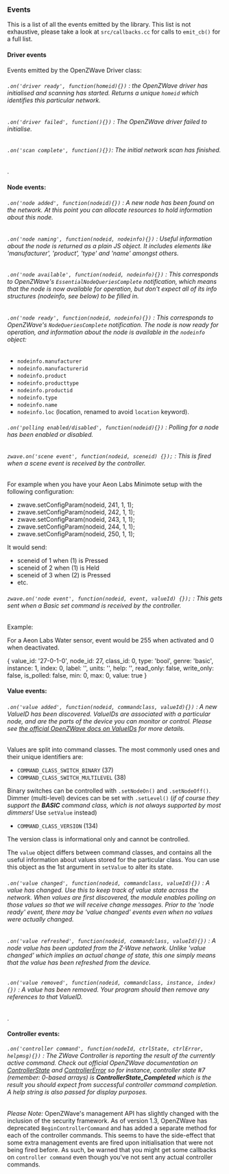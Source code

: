 ### Events
This is a list of all the events emitted by the library. This list is not exhaustive, please take a look at `src/callbacks.cc` for calls to `emit_cb()` for a full list.

#### Driver events
Events emitted by the OpenZWave Driver class:

###### `.on('driver ready', function(homeid){})` : the OpenZWave driver has initialised and scanning has started.  Returns a unique `homeid` which identifies this particular network.
###### `.on('driver failed', function(){})` : The OpenZWave driver failed to initialise.

###### `.on('scan complete', function(){})`: The initial network scan has finished.
.
#### Node events:
###### `.on('node added', function(nodeid){})` :  A new node has been found on the network.  At this point you can allocate resources to hold information about this node.

###### `.on('node naming', function(nodeid, nodeinfo){})` :  Useful information about the node is returned as a plain JS object. It includes elements like 'manufacturer', 'product', 'type' and 'name' amongst others.

###### `.on('node available', function(nodeid, nodeinfo){})` : This corresponds to OpenZWave's `EssentialNodeQueriesComplete` notification, which means that the node is now available for operation, but don't expect all of its info structures (nodeinfo, see below) to be filled in.

###### `.on('node ready', function(nodeid, nodeinfo){})` : This corresponds to OpenZWave's `NodeQueriesComplete` notification. The node is now ready for operation, and information about the node is available in the `nodeinfo` object:

* `nodeinfo.manufacturer`
* `nodeinfo.manufacturerid`
* `nodeinfo.product`
* `nodeinfo.producttype`
* `nodeinfo.productid`
* `nodeinfo.type`
* `nodeinfo.name`
* `nodeinfo.loc` (location, renamed to avoid `location` keyword).

###### `.on('polling enabled/disabled', function(nodeid){})` : Polling for a node has been enabled or disabled.

###### `zwave.on('scene event', function(nodeid, sceneid) {});`  : This is fired when a scene event is received by the controller.

For example when you have your Aeon Labs Minimote setup with the following configuration:

* zwave.setConfigParam(nodeid, 241, 1, 1);
* zwave.setConfigParam(nodeid, 242, 1, 1);
* zwave.setConfigParam(nodeid, 243, 1, 1);
* zwave.setConfigParam(nodeid, 244, 1, 1);
* zwave.setConfigParam(nodeid, 250, 1, 1);

It would send: 

* sceneid of 1 when (1) is Pressed
* sceneid of 2 when (1) is Held
* sceneid of 3 when (2) is Pressed
* etc.

###### `zwave.on('node event', function(nodeid, event, valueId) {});`  : This gets sent when a Basic set command is received by the controller. 

Example:

For a Aeon Labs Water sensor, event would be 255 when activated and 0 when deactivated.

{ value_id: '27-0-1-0',
  node_id: 27,
  class_id: 0,
  type: 'bool',
  genre: 'basic',
  instance: 1,
  index: 0,
  label: '',
  units: '',
  help: '',
  read_only: false,
  write_only: false,
  is_polled: false,
  min: 0,
  max: 0,
  value: true }

#### Value events:
###### `.on('value added', function(nodeid, commandclass, valueId){})` : A new ValueID has been discovered.  ValueIDs are associated with a particular node, and are the parts of the device you can monitor or control. Please see [the official OpenZWave docs on ValueIDs](http://www.openzwave.com/dev/classOpenZWave_1_1ValueID.html) for more details.

Values are split into command classes.  The most commonly used ones and
their unique identifiers are:

* `COMMAND_CLASS_SWITCH_BINARY` (37)
* `COMMAND_CLASS_SWITCH_MULTILEVEL` (38)

Binary switches can be controlled with `.setNodeOn()` and `.setNodeOff()`.
Dimmer (multi-level) devices can be set with `.setLevel()` (*if of course they
support the **BASIC** command class, which is not always supported by most dimmers!*
Use `setValue` instead)

* `COMMAND_CLASS_VERSION` (134)

The version class is informational only and cannot be controlled.

The `value` object differs between command classes, and contains all the useful
information about values stored for the particular class. You can use this object
as the 1st argument in `setValue` to alter its state.

###### `.on('value changed', function(nodeid, commandclass, valueId){})` :  A value has changed.  Use this to keep track of value state across the network. When values are first discovered, the module enables polling on those values so that we will receive change messages. Prior to the 'node ready' event, there may be 'value changed' events even when no values were actually changed.

###### `.on('value refreshed', function(nodeid, commandclass, valueId){})` : A node value has been updated from the Z-Wave network. Unlike 'value changed' which implies an actual change of state, this one simply means that the value has been refreshed from the device.

###### `.on('value removed', function(nodeid, commandclass, instance, index){})` : A value has been removed.  Your program should then remove any references to that ValueID.
.
#### Controller events:

###### `.on('controller command', function(nodeId, ctrlState, ctrlError, helpmsg){})` :  The ZWave Controller is reporting the result of the currently active command. Check out official OpenZWave documentation on [ControllerState](http://www.openzwave.com/dev/classOpenZWave_1_1Driver.html#a5595393f6aac3175bb17f00cf53356a8) and [ControllerError](http://www.openzwave.com/dev/classOpenZWave_1_1Driver.html#a16d2da7b78f8eefc79ef4046d8148e7c) so for instance, controller state #7 (remember: 0-based arrays) is **ControllerState_Completed** which is the result you should expect from successful controller command completion. A help string is also passed for display purposes.

*Please Note:* OpenZWave's management API has slightly changed with the inclusion of the security framework. As of version 1.3, OpenZWave has deprecated `BeginControllerCommand` and has added a separate method for each of the controller commands. This seems to have the side-effect that some extra management events are fired upon initialisation that were not being fired before. As such, be warned that you might get some callbacks on `controller command` even though you've not sent any actual controller commands.
